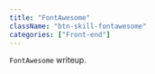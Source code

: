 ```yaml
---
title: "FontAwesome"
className: "btn-skill-fontawesome"
categories: ["Front-end"]
---
```


`FontAwesome` writeup.
